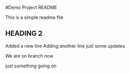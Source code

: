 #Demo Project README

This is a simple readme file

## HEADING 2
Added a new line
Adding another line
just some updates

We are on branch now

just something going on
